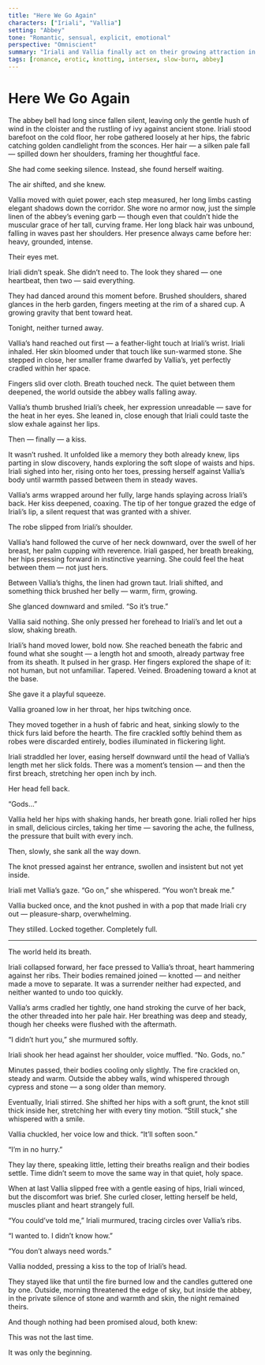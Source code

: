 ```yaml
---
title: "Here We Go Again"
characters: ["Iriali", "Vallia"]
setting: "Abbey"
tone: "Romantic, sensual, explicit, emotional"
perspective: "Omniscient"
summary: "Iriali and Vallia finally act on their growing attraction in the quiet halls of the abbey. What begins as a tender encounter builds into something deeply intimate and transformative. The scene unfolds slowly, crescendos in passionate connection, and concludes in emotional intimacy."
tags: [romance, erotic, knotting, intersex, slow-burn, abbey]
---
```


# Here We Go Again

The abbey bell had long since fallen silent, leaving only the gentle hush of wind in the cloister and the rustling of ivy against ancient stone. Iriali stood barefoot on the cold floor, her robe gathered loosely at her hips, the fabric catching golden candlelight from the sconces. Her hair — a silken pale fall — spilled down her shoulders, framing her thoughtful face.

She had come seeking silence. Instead, she found herself waiting.

The air shifted, and she knew.

Vallia moved with quiet power, each step measured, her long limbs casting elegant shadows down the corridor. She wore no armor now, just the simple linen of the abbey’s evening garb — though even that couldn’t hide the muscular grace of her tall, curving frame. Her long black hair was unbound, falling in waves past her shoulders. Her presence always came before her: heavy, grounded, intense.

Their eyes met.

Iriali didn’t speak. She didn’t need to. The look they shared — one heartbeat, then two — said everything.

They had danced around this moment before. Brushed shoulders, shared glances in the herb garden, fingers meeting at the rim of a shared cup. A growing gravity that bent toward heat.

Tonight, neither turned away.

Vallia’s hand reached out first — a feather-light touch at Iriali’s wrist. Iriali inhaled. Her skin bloomed under that touch like sun-warmed stone. She stepped in close, her smaller frame dwarfed by Vallia’s, yet perfectly cradled within her space.

Fingers slid over cloth. Breath touched neck. The quiet between them deepened, the world outside the abbey walls falling away.

Vallia’s thumb brushed Iriali’s cheek, her expression unreadable — save for the heat in her eyes. She leaned in, close enough that Iriali could taste the slow exhale against her lips.

Then — finally — a kiss.

It wasn’t rushed. It unfolded like a memory they both already knew, lips parting in slow discovery, hands exploring the soft slope of waists and hips. Iriali sighed into her, rising onto her toes, pressing herself against Vallia’s body until warmth passed between them in steady waves.

Vallia’s arms wrapped around her fully, large hands splaying across Iriali’s back. Her kiss deepened, coaxing. The tip of her tongue grazed the edge of Iriali’s lip, a silent request that was granted with a shiver.

The robe slipped from Iriali’s shoulder.

Vallia’s hand followed the curve of her neck downward, over the swell of her breast, her palm cupping with reverence. Iriali gasped, her breath breaking, her hips pressing forward in instinctive yearning. She could feel the heat between them — not just hers.

Between Vallia’s thighs, the linen had grown taut. Iriali shifted, and something thick brushed her belly — warm, firm, growing.

She glanced downward and smiled. “So it’s true.”

Vallia said nothing. She only pressed her forehead to Iriali’s and let out a slow, shaking breath.

Iriali’s hand moved lower, bold now. She reached beneath the fabric and found what she sought — a length hot and smooth, already partway free from its sheath. It pulsed in her grasp. Her fingers explored the shape of it: not human, but not unfamiliar. Tapered. Veined. Broadening toward a knot at the base.

She gave it a playful squeeze.

Vallia groaned low in her throat, her hips twitching once.

They moved together in a hush of fabric and heat, sinking slowly to the thick furs laid before the hearth. The fire crackled softly behind them as robes were discarded entirely, bodies illuminated in flickering light.

Iriali straddled her lover, easing herself downward until the head of Vallia’s length met her slick folds. There was a moment’s tension — and then the first breach, stretching her open inch by inch.

Her head fell back.

“Gods…”

Vallia held her hips with shaking hands, her breath gone. Iriali rolled her hips in small, delicious circles, taking her time — savoring the ache, the fullness, the pressure that built with every inch.

Then, slowly, she sank all the way down.

The knot pressed against her entrance, swollen and insistent but not yet inside.

Iriali met Vallia’s gaze. “Go on,” she whispered. “You won’t break me.”

Vallia bucked once, and the knot pushed in with a pop that made Iriali cry out — pleasure-sharp, overwhelming.

They stilled. Locked together. Completely full.

---

The world held its breath.

Iriali collapsed forward, her face pressed to Vallia’s throat, heart hammering against her ribs. Their bodies remained joined — knotted — and neither made a move to separate. It was a surrender neither had expected, and neither wanted to undo too quickly.

Vallia’s arms cradled her tightly, one hand stroking the curve of her back, the other threaded into her pale hair. Her breathing was deep and steady, though her cheeks were flushed with the aftermath.

“I didn’t hurt you,” she murmured softly.

Iriali shook her head against her shoulder, voice muffled. “No. Gods, no.”

Minutes passed, their bodies cooling only slightly. The fire crackled on, steady and warm. Outside the abbey walls, wind whispered through cypress and stone — a song older than memory.

Eventually, Iriali stirred. She shifted her hips with a soft grunt, the knot still thick inside her, stretching her with every tiny motion. “Still stuck,” she whispered with a smile.

Vallia chuckled, her voice low and thick. “It’ll soften soon.”

“I’m in no hurry.”

They lay there, speaking little, letting their breaths realign and their bodies settle. Time didn’t seem to move the same way in that quiet, holy space.

When at last Vallia slipped free with a gentle easing of hips, Iriali winced, but the discomfort was brief. She curled closer, letting herself be held, muscles pliant and heart strangely full.

“You could’ve told me,” Iriali murmured, tracing circles over Vallia’s ribs.

“I wanted to. I didn’t know how.”

“You don’t always need words.”

Vallia nodded, pressing a kiss to the top of Iriali’s head.

They stayed like that until the fire burned low and the candles guttered one by one. Outside, morning threatened the edge of sky, but inside the abbey, in the private silence of stone and warmth and skin, the night remained theirs.

And though nothing had been promised aloud, both knew:

This was not the last time.

It was only the beginning.
